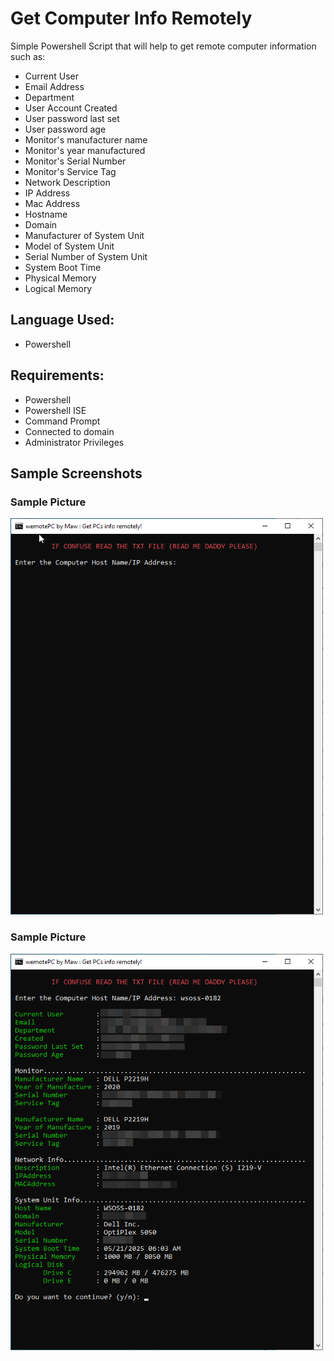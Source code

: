 # Get Computer Info Remotely

Simple Powershell Script that will help to get remote computer information such as:

- Current User
- Email Address
- Department
- User Account Created
- User password last set
- User password age
- Monitor's manufacturer name
- Monitor's year manufactured
- Monitor's Serial Number
- Monitor's Service Tag
- Network Description
- IP Address
- Mac Address
- Hostname
- Domain
- Manufacturer of System Unit
- Model of System Unit
- Serial Number of System Unit
- System Boot Time
- Physical Memory
- Logical Memory

## Language Used:
- Powershell

## Requirements:
- Powershell
- Powershell ISE
- Command Prompt
- Connected to domain
- Administrator Privileges

## Sample Screenshots
### Sample Picture
  <img src="screenshots/sample1.png" width="500">
  
### Sample Picture
  <img src="screenshots/sample2.png" width="500">
